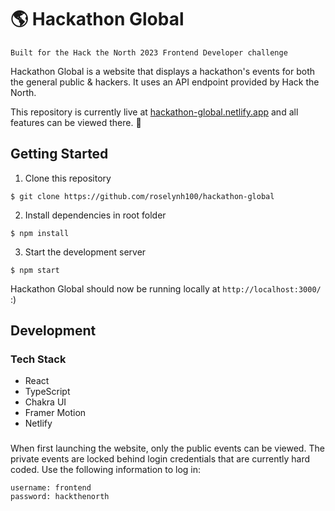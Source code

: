 # 🌎 Hackathon Global

`Built for the Hack the North 2023 Frontend Developer challenge`

Hackathon Global is a website that displays a hackathon's events for both the general public & hackers. It uses an API endpoint provided by Hack the North.

This repository is currently live at [hackathon-global.netlify.app](https://hackathon-global.netlify.app/) and all features can be viewed there. 💫

## Getting Started

1. Clone this repository
```
$ git clone https://github.com/roselynh100/hackathon-global
```

2. Install dependencies in root folder
```
$ npm install
```

3. Start the development server
```
$ npm start
```

Hackathon Global should now be running locally at `http://localhost:3000/` :)

## Development

### Tech Stack

- React
- TypeScript
- Chakra UI
- Framer Motion
- Netlify

###

When first launching the website, only the public events can be viewed. The private events are locked behind login credentials that are currently hard coded. Use the following information to log in:

```
username: frontend
password: hackthenorth
```
